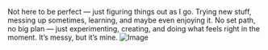 Not here to be perfect — just figuring things out as I go. Trying new stuff, messing up sometimes, learning, and maybe even enjoying it. No set path, no big plan — just experimenting, creating, and doing what feels right in the moment. It’s messy, but it’s mine.
![Image](https://github.com/user-attachments/assets/8ae5217f-61b8-4797-b108-be15058c23db)
